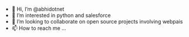 - 👋 Hi, I’m @abhidotnet
- 👀 I’m interested in python and salesforce
- 💞️ I’m looking to collaborate on open source projects involving webpais
- 📫 How to reach me ...

<!---
abhidotnet/abhidotnet is a ✨ special ✨ repository because its `README.md` (this file) appears on your GitHub profile.
You can click the Preview link to take a look at your changes.
--->
